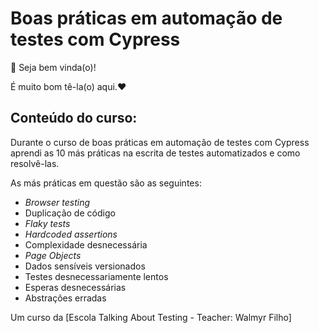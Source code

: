 # Boas práticas em automação de testes com Cypress

👋 Seja bem vinda(o)!

É muito bom tê-la(o) aqui.❤️

## Conteúdo do curso:

Durante o curso de boas práticas em automação de testes com Cypress aprendi as 10 más práticas na escrita de testes automatizados e como resolvê-las.

As más práticas em questão são as seguintes:

- _Browser testing_
- Duplicação de código
- _Flaky tests_
- _Hardcoded assertions_
- Complexidade desnecessária
- _Page Objects_
- Dados sensíveis versionados
- Testes desnecessariamente lentos
- Esperas desnecessárias
- Abstrações erradas

Um curso da [Escola Talking About Testing - Teacher: Walmyr Filho]
